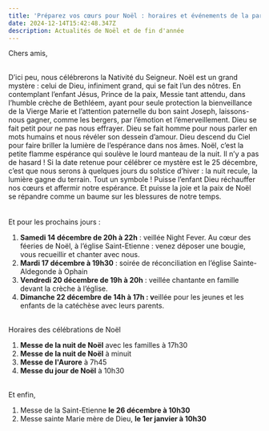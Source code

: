 ```yaml
---
title: 'Préparez vos cœurs pour Noël : horaires et événements de la paroisse "'
date: 2024-12-14T15:42:48.347Z
description: Actualités de Noël et de fin d'année
---
```

Chers amis,

\
D’ici peu, nous célébrerons la Nativité du Seigneur. Noël est un grand mystère : celui de Dieu, infiniment grand, qui se fait l’un des nôtres. En contemplant l’enfant Jésus, Prince de la paix, Messie tant attendu, dans l’humble crèche de Bethléem, ayant pour seule protection la bienveillance de la Vierge Marie et l’attention paternelle du bon saint Joseph, laissons-nous gagner, comme les bergers, par l’émotion et l’émerveillement. Dieu se fait petit pour ne pas nous effrayer. Dieu se fait homme pour nous parler en mots humains et nous révéler son dessein d’amour. Dieu descend du Ciel pour faire briller la lumière de l’espérance dans nos âmes. Noël, c’est la petite flamme espérance qui soulève le lourd manteau de la nuit. Il n’y a pas de hasard ! Si la date retenue pour célébrer ce mystère est le 25 décembre, c’est que nous serons à quelques jours du solstice d’hiver : la nuit recule, la lumière gagne du terrain. Tout un symbole ! Puisse l’enfant Dieu réchauffer nos cœurs et affermir notre espérance. Et puisse la joie et la paix de Noël se répandre comme un baume sur les blessures de notre temps.\
 \
 \
Et pour les prochains jours :

1. **Samedi 14 décembre de 20h à 22h** : veillée Night Fever. Au cœur des féeries de Noël, à l’église Saint-Etienne : venez déposer une bougie, vous recueillir et chanter avec nous.
2. **Mardi 17 décembre à 19h30** : soirée de réconciliation en l’église Sainte-Aldegonde à Ophain
3. **Vendredi 20 décembre de 19h à 20h** : veillée chantante en famille devant la crèche à l’église.
4. **Dimanche 22 décembre de 14h à 17h : v**eillée pour les jeunes et les enfants de la catéchèse avec leurs parents.

 \
Horaires des célébrations de Noël

1. **Messe de la nuit de Noël** avec les familles à 17h30
2. **Messe de la nuit de Noël** à minuit
3. **Messe de l'Aurore** à 7h45
4. **Messe du jour de Noël** à 10h30

 \
Et enfin,

1. Messe de la Saint-Etienne **le 26 décembre à 10h30**
2. Messe sainte Marie mère de Dieu, **le 1er janvier à 10h30**